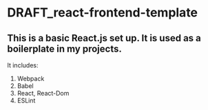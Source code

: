 # DRAFT_react-frontend-template
## This is a basic React.js set up. It is used as a boilerplate in my projects.

It includes:
<ol>
<li>Webpack</li>
<li>Babel</li>
<li>React, React-Dom</li>
<li>ESLint</>
</ol>
